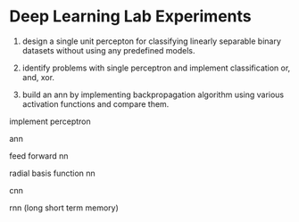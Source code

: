 # Deep Learning Lab Experiments

1) design a single unit percepton for classifying linearly separable binary datasets without using any predefined models.

2) identify problems with single perceptron and implement classification or, and, xor.

3) build an ann by implementing backpropagation algorithm using various activation functions and compare them.

implement perceptron

ann

feed forward nn

radial basis function nn

cnn

rnn (long short term memory)
